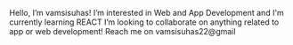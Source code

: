 Hello, I’m vamsisuhas! I’m interested in Web and App Development and I'm currently learning REACT
I’m looking to collaborate on anything related to app or web development!
Reach me on vamsisuhas22@gmail 

<!---
vamsisuhas/vamsisuhas is a ✨ special ✨ repository because its `README.md` (this file) appears on your GitHub profile.
You can click the Preview link to take a look at your changes.
--->

